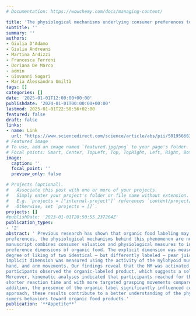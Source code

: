 ```yaml
---
# Documentation: https://wowchemy.com/docs/managing-content/

title: 'The physiological mechanisms underlying consumer preferences towards organic food'
subtitle: ''
summary: ''
authors:
- Giulia D'Adamo
- Giulia Andreani
- Martina Ardizzi
- Francesca Ferroni
- Doriana De Marco
- admin
- Giovanni Sogari
- Maria Alessandra Umiltà
tags: []
categories: []
date: '2025-01-01T12:00:00+00:00'
publishdate: '2024-01-01T00:00:00+00:00'
lastmod: 2025-01-01T22:50:56+02:00
featured: false
draft: false
links: 
- name: Link
  url: "https://www.sciencedirect.com/science/article/abs/pii/S0195666325000170?via%3Dihub"
# Featured image
# To use, add an image named `featured.jpg/png` to your page's folder.
# Focal points: Smart, Center, TopLeft, Top, TopRight, Left, Right, BottomLeft, Bottom, BottomRight.
image:
  caption: ''
  focal_point: ''
  preview_only: false

# Projects (optional).
#   Associate this post with one or more of your projects.
#   Simply enter your project's folder or file name without extension.
#   E.g. `projects = ["internal-project"]` references `content/project/deep-learning/index.md`.
#   Otherwise, set `projects = []`.
projects: []
#publishDate: '2023-01-01T20:50:55.237264Z'
publication_types: 
- '2'
abstract: ' Previous research has shown that organic food labeling may lead consumers to biased processing of their 
preferences, the physiological mechanisms behind this phenomenon are not understood. For the first time, this 
manuscript combines consumer valuation and physiological measures to investigate the explicit and implicit 
preference dimensions of organic food. The explicit dimension was measured using the expected and actual 
degree of liking of two identical – but differently labeled – pear juices (organic and non-organic) while the 
implicit dimension was measured using the activity of the mylohyoid muscle (MM) and the 3D kinematics of the 
hand, and arm movements. Our findings reveal that the MM was activated during the pre-action phase, where 
participants observed the organic-labeled product, which suggests a selective anticipatory motor preparation. 
Moreover, kinematic analyses indicated that participants reached for the organic-labeled pear juice with a 
shorter reaction time and with more targeted grasping movements compared to the non-organic-labeled juice. In 
addition, the presence of the organic label significantly influenced consumers degree of liking. Using this novel 
approach, these results contribute to a better understanding of the physiological mechanisms underlying con
sumers behaviors toward organic food products.'
publication: '**Appetite**'
---
```

